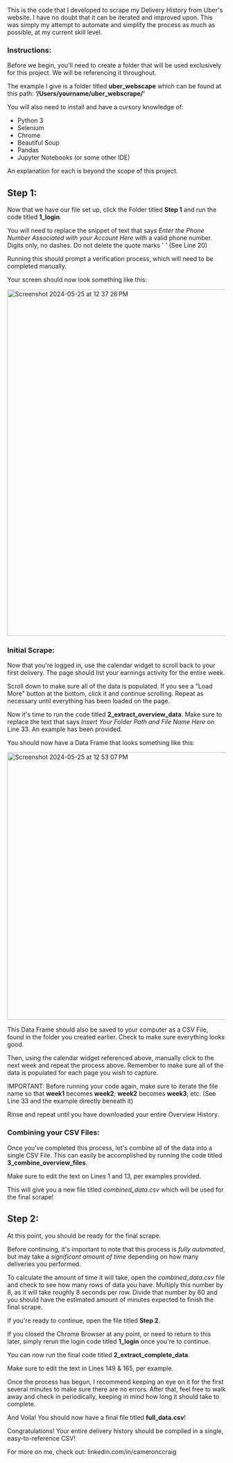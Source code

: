 This is the code that I developed to scrape my Delivery History from Uber's website. I have no doubt that it can be iterated and improved upon. This was simply my attempt to automate and simplify the process as much as possible, at my current skill level.

### Instructions:

Before we begin, you'll need to create a folder that will be used exclusively for this project. We will be referencing it throughout.

The example I give is a folder titled **uber_webscape** which can be found at this path:
**‘/Users/yourname/uber_webscrape/’**

You will also need to install and have a cursory knowledge of:
- Python 3
- Selenium
- Chrome
- Beautiful Soup
- Pandas
- Jupyter Notebooks (or some other IDE)

An explanation for each is beyond the scope of this project.

## Step 1:

Now that we have our file set up, click the Folder titled **Step 1** and run the code titled **1_login**.

You will need to replace the snippet of text that says _Enter the Phone Number Associated with your Account Here_ with a valid phone number. Digits only, no dashes. Do not delete the quote marks ' '  (See Line 20)

Running this should prompt a verification process, which will need to be completed manually.

Your screen should now look something like this: 


<img width="797" alt="Screenshot 2024-05-25 at 12 37 26 PM" src="https://github.com/ThatOneGuy1821/Scraping-Your-Uber-Driver-Data/assets/142834049/d7fda5a2-b52c-41e3-964a-0e1e12e2616e">

### Initial Scrape:

Now that you're logged in, use the calendar widget to scroll back to your first delivery. The page should list your earnings activity for the entire week.

Scroll down to make sure all of the data is populated. If you see a "Load More" button at the bottom, click it and continue scrolling. Repeat as necessary until everything has been loaded on the page.

Now it's time to run the code titled **2_extract_overview_data**. Make sure to replace the text that says _Insert Your Folder Path and File Name Here_ on Line 33. An example has been provided.

You should now have a Data Frame that looks something like this: 


<img width="615" alt="Screenshot 2024-05-25 at 12 53 07 PM" src="https://github.com/ThatOneGuy1821/Scraping-Your-Uber-Driver-Data/assets/142834049/cff87b0c-2a7f-4b9c-94fd-69e9d5431837">


This Data Frame should also be saved to your computer as a CSV File, found in the folder you created earlier. Check to make sure everything looks good.

Then, using the calendar widget referenced above, manually click to the next week and repeat the process above. Remember to make sure all of the data is populated for each page you wish to capture.

IMPORTANT: Before running your code again, make sure to iterate the file name so that **week1** becomes **week2**; **week2** becomes **week3**; etc. (See Line 33 and the example directly beneath it)

Rinse and repeat until you have downloaded your entire Overview History.

### Combining your CSV Files:

Once you've completed this process, let's combine all of the data into a single CSV File. This can easily be accomplished by running the code titled **3_combine_overview_files**.

Make sure to edit the text on Lines 1 and 13, per examples provided.

This will give you a new file titled _combined_data.csv_ which will be used for the final scrape!

## Step 2:

At this point, you should be ready for the final scrape.

Before continuing, it's important to note that this process is _fully automated_, but may take a _significant amount of time_ depending on how many deliveries you performed.

To calculate the amount of time it will take, open the _combined_data.csv_ file and check to see how many rows of data you have. Multiply this number by 8, as it will take roughly 8 seconds per row. Divide that number by 60 and you should have the estimated amount of minutes expected to finish the final scrape.

If you're ready to continue, open the file titled **Step 2**.

If you closed the Chrome Browser at any point, or need to return to this later, simply rerun the login code titled **1_login** once you're to continue.

You can now run the final code titled **2_extract_complete_data**.

Make sure to edit the text in Lines 149 & 165, per example.

Once the process has begun, I recommend keeping an eye on it for the first several minutes to make sure there are no errors. After that, feel free to walk away and check in periodically, keeping in mind how long it should take to complete.

And Voila!
You should now have a final file titled **full_data.csv**!

Congratulations! 
Your entire delivery history should be compiled in a single, easy-to-reference CSV!

For more on me, check out: linkedin.com/in/cameronccraig
